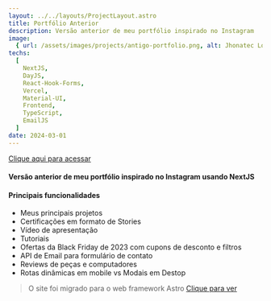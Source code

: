 ```yaml
---
layout: ../../layouts/ProjectLayout.astro
title: Portfólio Anterior
description: Versão anterior de meu portfólio inspirado no Instagram
image:
  { url: /assets/images/projects/antigo-portfolio.png, alt: Jhonatec Logo }
techs:
  [
    NextJS,
    DayJS,
    React-Hook-Forms,
    Vercel,
    Material-UI,
    Frontend,
    TypeScript,
    EmailJS
  ]
date: 2024-03-01
---
```


[Clique aqui para acessar](https://antigo.jhonatec.dev/ "Jhonatec.DEV")

#### Versão anterior de meu portfólio inspirado no Instagram usando NextJS

#### Principais funcionalidades

- Meus principais projetos
- Certificações em formato de Stories
- Vídeo de apresentação
- Tutoriais
- Ofertas da Black Friday de 2023 com cupons de desconto e filtros
- API de Email para formulário de contato
- Reviews de peças e computadores
- Rotas dinâmicas em mobile vs Modais em Destop


> O site foi migrado para o web framework Astro [Clique para ver](/projetos/portfolio)
